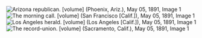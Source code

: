 ![**Arizona republican. [volume]** (Phoenix, Ariz.), May 05, 1891, Image 1][1]
![**The morning call. [volume]** (San Francisco [Calif.]), May 05, 1891, Image 1][2]
![**Los Angeles herald. [volume]** (Los Angeles [Calif.]), May 05, 1891, Image 1][3]
![**The record-union. [volume]** (Sacramento, Calif.), May 05, 1891, Image 1][4]

[1]: data:image/jp2;base64,aHR0cHM6Ly9jaHJvbmljbGluZ2FtZXJpY2EubG9jLmdvdi9sY2NuL3NuODQwMjA1NTgvMTg5MS0wNS0wNS9lZC0xL3NlcS0xLz9kYXRlMT0wNSUyRjA1JTJGMTg5MSZpbmRleD0wJmRhdGUyPTA1JTJGMDUlMkYxODkxJnNlYXJjaFR5cGU9YWR2YW5jZWQmbGFuZ3VhZ2U9JnNlcXVlbmNlPTEmcHJveGRpc3RhbmNlPTUmcm93cz01MCZvcnRleHQ9JnByb3h0ZXh0PSZwaHJhc2V0ZXh0PSZhbmR0ZXh0PSZkYXRlRmlsdGVyVHlwZT1yYW5nZSN3b3Jkcz0lNUIlNUQ=
[2]: data:image/jp2;base64,aHR0cHM6Ly9jaHJvbmljbGluZ2FtZXJpY2EubG9jLmdvdi9sY2NuL3NuOTQwNTI5ODkvMTg5MS0wNS0wNS9lZC0xL3NlcS0xLz9kYXRlMT0wNSUyRjA1JTJGMTg5MSZpbmRleD0xJmRhdGUyPTA1JTJGMDUlMkYxODkxJnNlYXJjaFR5cGU9YWR2YW5jZWQmbGFuZ3VhZ2U9JnNlcXVlbmNlPTEmcHJveGRpc3RhbmNlPTUmcm93cz01MCZvcnRleHQ9JnByb3h0ZXh0PSZwaHJhc2V0ZXh0PSZhbmR0ZXh0PSZkYXRlRmlsdGVyVHlwZT1yYW5nZSN3b3Jkcz0lNUIlNUQ=
[3]: data:image/jp2;base64,https://chroniclingamerica.loc.gov/lccn/sn84025968/1891-05-05/ed-1/seq-1/?date1=05%2F05%2F1891&index=2&date2=05%2F05%2F1891&searchType=advanced&language=&sequence=1&proxdistance=5&rows=50&ortext=&proxtext=&phrasetext=&andtext=&dateFilterType=range#words=%5B%5D
[4]: data:image/jp2;base64,https://chroniclingamerica.loc.gov/lccn/sn82015104/1891-05-05/ed-1/seq-1/?date1=05%2F05%2F1891&index=3&date2=05%2F05%2F1891&searchType=advanced&language=&sequence=1&proxdistance=5&rows=50&ortext=&proxtext=&phrasetext=&andtext=&dateFilterType=range#words=%5B%5D
